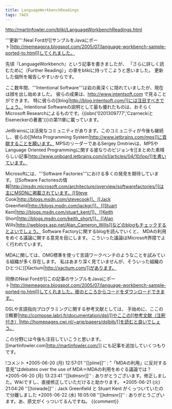 ```yaml
---
title: LanguageWorkbenchReadings
tags: TAGS
---
```


http://martinfowler.com/bliki/LanguageWorkbenchReadings.html

'''更新''':Neal Fordが[[サンプルをJavaにポート|http://memeagora.blogspot.com/2005/07/language-workbench-sample-ported-to.html]]してくれました。

先頃『LanguageWorkbench』という記事を書きましたが、
「さらに詳しく読むために（Further Reading）」の章をblikiに持ってこようと思いました。
更新した個所を報告しやすいからです。

ここ数年間、'''Intentional Software'''は岩の奥深くに隠れていましたが、現在は顔を出し始めました。
彼らの成果は、http://www.intentsoft.com で見ることができます。
特に彼らの[[blog|http://blog.intentsoft.com/]]には注目すべきでしょう。
Intentional Softwareの説明として最も優れたものは、おそらくMicrosoft Researchによるものです。{{isbn('0201309777','CzarneckiとEiseneckerの著書')}}の第11章に載っています。

JetBrainsには活発なコミュニティがあります。このコミュニティが今後も継続し、彼らの[[Meta Programming System|http://www.jetbrains.com/mps]]に貢献することを願います。
MPSのリーダーであるSergey Dmitrievは、MPSやLanguage Oriented Programmingに関する彼なりのビジョンを[[まとめた素晴らしい記事|http://www.onboard.jetbrains.com/is1/articles/04/10/lop/]]を書いています。

Microsoftには、'''Software Factories'''における多くの発見を期待しています。
[[Software Factoriesの情報|http://msdn.microsoft.com/architecture/overview/softwarefactories/]]は主にMSDNに掲載されています。[[Steve Cook|http://blogs.msdn.com/stevecook]]、[[Jack Greenfield|http://blogs.msdn.com/jackgr/]]、[[Stuart Kent|http://blogs.msdn.com/stuart_kent/]]、[[Keith Short|http://blogs.msdn.com/keith_short/]]、[[Alan Wills|http://weblogs.asp.net/Alan_Cameron_Wills]]などのblogもチェックするとよいでしょう。
Software Factoryに関するblogを読んでいくと、
MDAの利用をめぐる議論に関する意見を目にします。
こういった議論はMicrosoft界隈でよく行われています。

MDAに関しては、OMG標準を使って言語ワークベンチのようなことを試みている組織が多く存在します。
私はあまり深く見ていませんが、そういった組織のひとつに[[Xactium|http://xactium.com/]]があります。

同僚のNeal Fordが[[この記事のサンプルをJavaにポート|http://memeagora.blogspot.com/2005/07/language-workbench-sample-ported-to.html]]してくれました。彼のところからコードをダウンロードできます。

DSLや言語指向プログラミングに関する参考文献としては、
手始めに、ここの[[概要|http://compose.labri.fr/documentation/dsl/]]やここの[[参考文献（注釈付き）|http://homepages.cwi.nl/~arie/papers/dslbib/]]を読むと良いでしょう。

この分野には今後も注目していこうと思います。
[[martinfowler.com|http://martinfowler.com/]] にも記事を追加していくつもりです。

!コメント
*2005-06-20 (月) 12:57:01 ''[[pline]]'' : "「MDAの利用」に反対する意見"はdebates over the use of MDA＝MDAの利用をめぐる議論では？
*2005-06-20 (月) 13:23:41 ''[[kdmsnr]]'' : ありがとうございます。修正しました。Wikiですし、直接修正していただけると助かります。
*2005-06-21 (火) 21:04:26 ''[[toiwade]]'' : Jack Greenfield と Stuart Kent がくっついていたので分離しました
*2005-06-22 (水) 18:05:08 ''[[kdmsnr]]'' : ありがとうございます。あ、原文がくっついてるんですね。
{{comment}}
